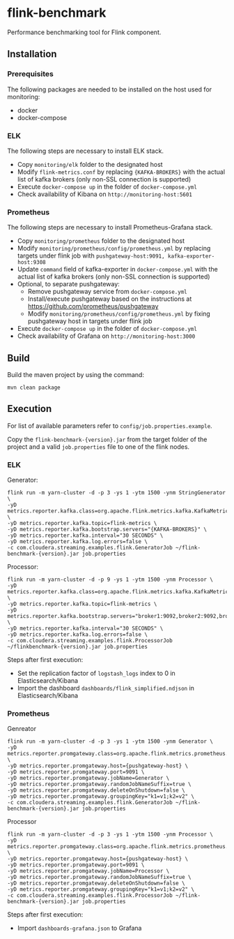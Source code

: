 # flink-benchmark
Performance benchmarking tool for Flink component. 

## Installation

### Prerequisites

The following packages are needed to be installed on the host used for monitoring:
 
 - docker
 - docker-compose

### ELK

The following steps are necessary to install ELK stack.

 - Copy ```monitoring/elk``` folder to the designated host
 - Modify ```flink-metrics.conf``` by replacing ```{KAFKA-BROKERS}``` with the actual list of kafka brokers (only non-SSL connection is supported)
 - Execute ```docker-compose up``` in the folder of ```docker-compose.yml```
 - Check availability of Kibana on ```http://monitoring-host:5601```

### Prometheus

The following steps are necessary to install Prometheus-Grafana stack.

 - Copy ```monitoring/prometheus``` folder to the designated host
 - Modify ```monitoring/prometheus/config/prometheus.yml``` by replacing targets under flink job with ```pushgateway-host:9091, kafka-exporter-host:9308```
 - Update ```command``` field of kafka-exporter in ```docker-compose.yml``` with the actual list of kafka brokers (only non-SSL connection is supported)
 - Optional, to separate pushgateway:
   - Remove pushgateway service from ```docker-compose.yml```
   - Install/execute pushgateway based on the instructions at https://github.com/prometheus/pushgateway
   - Modify ```monitoring/prometheus/config/prometheus.yml``` by fixing pushgateway host in targets under flink job
 - Execute ```docker-compose up``` in the folder of ```docker-compose.yml```
 - Check availability of Grafana on ```http://monitoring-host:3000```

## Build

Build the maven project by using the command:

```mvn clean package```

## Execution

For list of available parameters refer to ```config/job.properties.example```.

Copy the ```flink-benchmark-{version}.jar``` from the target folder of the project and a valid ```job.properties``` file to one of the flink nodes.

### ELK
Generator:
```
flink run -m yarn-cluster -d -p 3 -ys 1 -ytm 1500 -ynm StringGenerator \
-yD metrics.reporter.kafka.class=org.apache.flink.metrics.kafka.KafkaMetricsReporter \
-yD metrics.reporter.kafka.topic=flink-metrics \
-yD metrics.reporter.kafka.bootstrap.servers="{KAFKA-BROKERS}" \
-yD metrics.reporter.kafka.interval="30 SECONDS" \
-yD metrics.reporter.kafka.log.errors=false \
-c com.cloudera.streaming.examples.flink.GeneratorJob ~/flink-benchmark-{version}.jar job.properties
```
Processor:
```
flink run -m yarn-cluster -d -p 9 -ys 1 -ytm 1500 -ynm Processor \
-yD metrics.reporter.kafka.class=org.apache.flink.metrics.kafka.KafkaMetricsReporter \
-yD metrics.reporter.kafka.topic=flink-metrics \
-yD metrics.reporter.kafka.bootstrap.servers="broker1:9092,broker2:9092,broker3:9092" \
-yD metrics.reporter.kafka.interval="30 SECONDS" \
-yD metrics.reporter.kafka.log.errors=false \
-c com.cloudera.streaming.examples.flink.ProcessorJob ~/flinkbenchmark-{version}.jar job.properties
```
 
Steps after first execution:
 
 - Set the replication factor of ```logstash_logs``` index to 0 in Elasticsearch/Kibana
 - Import the dashboard ```dashboards/flink_simplified.ndjson``` in Elasticsearch/Kibana

### Prometheus

Genreator
```
flink run -m yarn-cluster -d -p 3 -ys 1 -ytm 1500 -ynm Generator \
-yD metrics.reporter.promgateway.class=org.apache.flink.metrics.prometheus.PrometheusPushGatewayReporter \
-yD metrics.reporter.promgateway.host={pushgateway-host} \
-yD metrics.reporter.promgateway.port=9091 \
-yD metrics.reporter.promgateway.jobName=Generator \
-yD metrics.reporter.promgateway.randomJobNameSuffix=true \
-yD metrics.reporter.promgateway.deleteOnShutdown=false \
-yD metrics.reporter.promgateway.groupingKey="k1=v1;k2=v2" \
-c com.cloudera.streaming.examples.flink.GeneratorJob ~/flink-benchmark-{version}.jar job.properties
```
Processor
```
flink run -m yarn-cluster -d -p 3 -ys 1 -ytm 1500 -ynm Processor \
-yD metrics.reporter.promgateway.class=org.apache.flink.metrics.prometheus.PrometheusPushGatewayReporter \
-yD metrics.reporter.promgateway.host={pushgateway-host} \
-yD metrics.reporter.promgateway.port=9091 \
-yD metrics.reporter.promgateway.jobName=Processor \
-yD metrics.reporter.promgateway.randomJobNameSuffix=true \
-yD metrics.reporter.promgateway.deleteOnShutdown=false \
-yD metrics.reporter.promgateway.groupingKey="k1=v1;k2=v2" \
-c com.cloudera.streaming.examples.flink.ProcessorJob ~/flink-benchmark-{version}.jar job.properties
```

Steps after first execution:
 - Import ```dashboards-grafana.json``` to Grafana
 